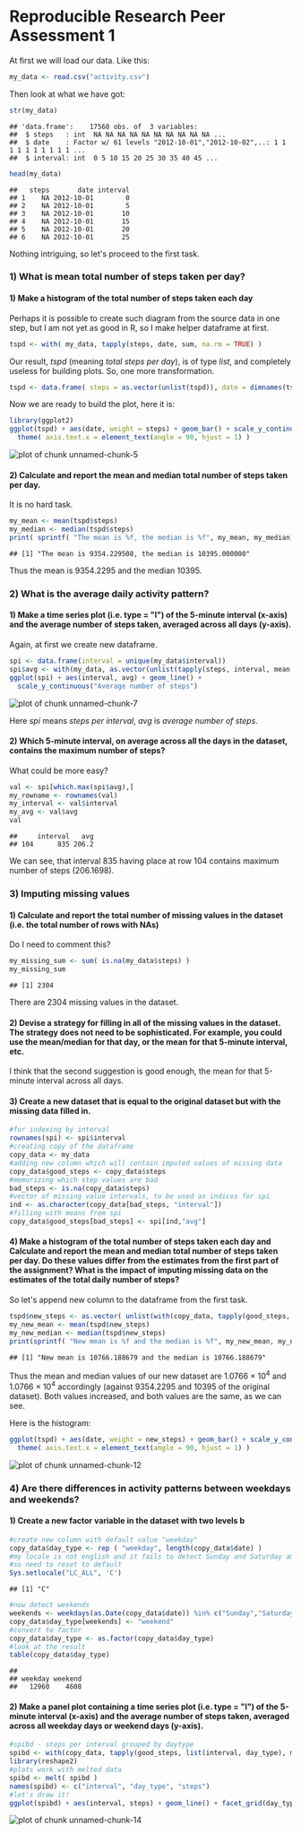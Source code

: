 Reproducible Research Peer Assessment 1
========================================================

At first we will load our data. Like this:


```r
my_data <- read.csv("activity.csv")
```

Then look at what we have got:


```r
str(my_data)
```

```
## 'data.frame':	17568 obs. of  3 variables:
##  $ steps   : int  NA NA NA NA NA NA NA NA NA NA ...
##  $ date    : Factor w/ 61 levels "2012-10-01","2012-10-02",..: 1 1 1 1 1 1 1 1 1 1 ...
##  $ interval: int  0 5 10 15 20 25 30 35 40 45 ...
```

```r
head(my_data)
```

```
##   steps       date interval
## 1    NA 2012-10-01        0
## 2    NA 2012-10-01        5
## 3    NA 2012-10-01       10
## 4    NA 2012-10-01       15
## 5    NA 2012-10-01       20
## 6    NA 2012-10-01       25
```

Nothing intriguing, so let's proceed to the first task.

### 1) What is mean total number of steps taken per day?

#### 1) Make a histogram of the total number of steps taken each day
Perhaps it is possible to create such diagram from the source data in one step, but I am not yet as good in R, so I make helper dataframe at first.


```r
tspd <- with( my_data, tapply(steps, date, sum, na.rm = TRUE) )
```

Our result, *tspd* (meaning *total steps per day*), is of type *list*, and completely useless for building  plots. So, one more transformation.


```r
tspd <- data.frame( steps = as.vector(unlist(tspd)), date = dimnames(tspd)[[1]] )
```

Now we are ready to build the plot, here it is:


```r
library(ggplot2)
ggplot(tspd) + aes(date, weight = steps) + geom_bar() + scale_y_continuous("steps") +
  theme( axis.text.x = element_text(angle = 90, hjust = 1) )
```

![plot of chunk unnamed-chunk-5](figure/unnamed-chunk-5.png) 

#### 2) Calculate and report the __mean__ and __median__ total number of steps taken per day.

It is no hard task.


```r
my_mean <- mean(tspd$steps)
my_median <- median(tspd$steps)
print( sprintf( "The mean is %f, the median is %f", my_mean, my_median))
```

```
## [1] "The mean is 9354.229508, the median is 10395.000000"
```

Thus the mean is 9354.2295 and the median 10395.

### 2) What is the average daily activity pattern?

#### 1) Make a time series plot (i.e. type = "l") of the 5-minute interval (x-axis) and the average number of steps taken, averaged across all days (y-axis).

Again, at first we create new dataframe.


```r
spi <- data.frame(interval = unique(my_data$interval))
spi$avg <- with(my_data, as.vector(unlist(tapply(steps, interval, mean, na.rm = TRUE))))
ggplot(spi) + aes(interval, avg) + geom_line() +
  scale_y_continuous("Average number of steps")
```

![plot of chunk unnamed-chunk-7](figure/unnamed-chunk-7.png) 

Here *spi* means *steps per interval*, *avg* is *average number of steps*.

#### 2) Which 5-minute interval, on average across all the days in the dataset, contains the maximum number of steps?

What could be more easy?


```r
val <- spi[which.max(spi$avg),]
my_rowname <- rownames(val)
my_interval <- val$interval
my_avg <- val$avg
val
```

```
##     interval   avg
## 104      835 206.2
```

We can see, that interval 835 having place at row 104 contains maximum number of steps (206.1698).

### 3) Imputing missing values

#### 1) Calculate and report the total number of missing values in the dataset (i.e. the total number of rows with NAs)

Do I need to comment this?


```r
my_missing_sum <- sum( is.na(my_data$steps) )
my_missing_sum
```

```
## [1] 2304
```

There are 2304 missing values in the dataset.

#### 2) Devise a strategy for filling in all of the missing values in the dataset. The strategy does not need to be sophisticated. For example, you could use the mean/median for that day, or the mean for that 5-minute interval, etc.

I think that the second suggestion is good enough, the mean for that 5-minute interval across all days.

#### 3) Create a new dataset that is equal to the original dataset but with the missing data filled in.


```r
#for indexing by interval
rownames(spi) <- spi$interval
#creating copy of the dataframe
copy_data <- my_data
#adding new column which will contain imputed values of missing data
copy_data$good_steps <- copy_data$steps
#memorizing which step values are bad
bad_steps <- is.na(copy_data$steps)
#vector of missing value intervals, to be used as indices for spi
ind <- as.character(copy_data[bad_steps, "interval"])
#filling with means from spi
copy_data$good_steps[bad_steps] <- spi[ind,"avg"]
```

#### 4) Make a histogram of the total number of steps taken each day and Calculate and report the mean and median total number of steps taken per day. Do these values differ from the estimates from the first part of the assignment? What is the impact of imputing missing data on the estimates of the total daily number of steps?

So let's append new column to the dataframe from the first task.


```r
tspd$new_steps <- as.vector( unlist(with(copy_data, tapply(good_steps, date, sum, na.rm = TRUE))) )
my_new_mean <- mean(tspd$new_steps)
my_new_median <- median(tspd$new_steps)
print(sprintf( "New mean is %f and the median is %f", my_new_mean, my_new_median))
```

```
## [1] "New mean is 10766.188679 and the median is 10766.188679"
```

Thus the mean and median values of our new dataset are 1.0766 &times; 10<sup>4</sup> and 1.0766 &times; 10<sup>4</sup> accordingly (against 9354.2295 and 10395 of the original dataset). Both values increased, and both values are the same, as we can see.

Here is the histogram:


```r
ggplot(tspd) + aes(date, weight = new_steps) + geom_bar() + scale_y_continuous("steps") +
  theme( axis.text.x = element_text(angle = 90, hjust = 1) )
```

![plot of chunk unnamed-chunk-12](figure/unnamed-chunk-12.png) 


### 4) Are there differences in activity patterns between weekdays and weekends?

#### 1) Create a new factor variable in the dataset with two levels b


```r
#create new column with default value "weekday"
copy_data$day_type <- rep ( "weekday", length(copy_data$date) )
#my locale is not english and it fails to detect Sunday and Saturday among weekdays
#so need to reset to default
Sys.setlocale("LC_ALL", 'C')
```

```
## [1] "C"
```

```r
#now detect weekends
weekends <- weekdays(as.Date(copy_data$date)) %in% c("Sunday","Saturday")
copy_data$day_type[weekends] <- "weekend"
#convert to factor
copy_data$day_type <- as.factor(copy_data$day_type)
#look at the result
table(copy_data$day_type)
```

```
## 
## weekday weekend 
##   12960    4608
```

#### 2) Make a panel plot containing a time series plot (i.e. type = "l") of the 5-minute interval (x-axis) and the average number of steps taken, averaged across all weekday days or weekend days (y-axis).


```r
#spibd - steps per interval grouped by daytype
spibd <- with(copy_data, tapply(good_steps, list(interval, day_type), mean ))
library(reshape2)
#plots work with melted data
spibd <- melt( spibd )
names(spibd) <- c("interval", "day_type", "steps")
#let's draw it!
ggplot(spibd) + aes(interval, steps) + geom_line() + facet_grid(day_type ~ .)
```

![plot of chunk unnamed-chunk-14](figure/unnamed-chunk-14.png) 
